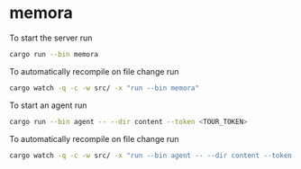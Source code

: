 # memora

To start the server run
```bash
cargo run --bin memora
```

To automatically recompile on file change run
```bash
cargo watch -q -c -w src/ -x "run --bin memora"
```


To start an agent run
```bash
cargo run --bin agent -- --dir content --token <TOUR_TOKEN>
```

To automatically recompile on file change run
```bash
cargo watch -q -c -w src/ -x "run --bin agent -- --dir content --token <TOUR_TOKEN>"
```
